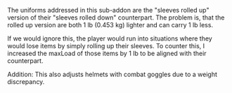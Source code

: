 The uniforms addressed in this sub-addon are the "sleeves rolled up" version of their "sleeves rolled down" counterpart.
The problem is, that the rolled up version are both 1 lb (0.453 kg) lighter and can carry 1 lb less. 

If we would ignore this, the player would run into situations where they would lose items by simply rolling up their sleeves.
To counter this, I increased the maxLoad of those items by 1 lb to be aligned with their counterpart.


Addition:
This also adjusts helmets with combat goggles due to a weight discrepancy.

